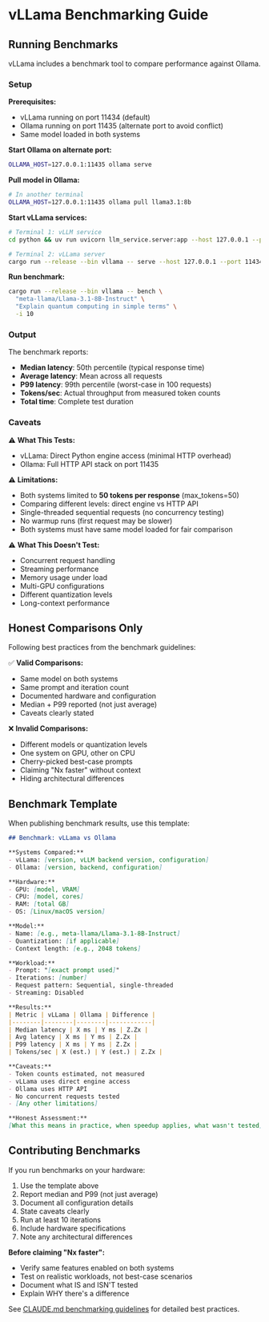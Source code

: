 # vLLama Benchmarking Guide

## Running Benchmarks

vLLama includes a benchmark tool to compare performance against Ollama.

### Setup

**Prerequisites:**
- vLLama running on port 11434 (default)
- Ollama running on port 11435 (alternate port to avoid conflict)
- Same model loaded in both systems

**Start Ollama on alternate port:**
```bash
OLLAMA_HOST=127.0.0.1:11435 ollama serve
```

**Pull model in Ollama:**
```bash
# In another terminal
OLLAMA_HOST=127.0.0.1:11435 ollama pull llama3.1:8b
```

**Start vLLama services:**
```bash
# Terminal 1: vLLM service
cd python && uv run uvicorn llm_service.server:app --host 127.0.0.1 --port 8100

# Terminal 2: vLLama server
cargo run --release --bin vllama -- serve --host 127.0.0.1 --port 11434
```

**Run benchmark:**
```bash
cargo run --release --bin vllama -- bench \
  "meta-llama/Llama-3.1-8B-Instruct" \
  "Explain quantum computing in simple terms" \
  -i 10
```

### Output

The benchmark reports:
- **Median latency**: 50th percentile (typical response time)
- **Average latency**: Mean across all requests
- **P99 latency**: 99th percentile (worst-case in 100 requests)
- **Tokens/sec**: Actual throughput from measured token counts
- **Total time**: Complete test duration

### Caveats

⚠️ **What This Tests:**
- vLLama: Direct Python engine access (minimal HTTP overhead)
- Ollama: Full HTTP API stack on port 11435

⚠️ **Limitations:**
- Both systems limited to **50 tokens per response** (max_tokens=50)
- Comparing different levels: direct engine vs HTTP API
- Single-threaded sequential requests (no concurrency testing)
- No warmup runs (first request may be slower)
- Both systems must have same model loaded for fair comparison

⚠️ **What This Doesn't Test:**
- Concurrent request handling
- Streaming performance
- Memory usage under load
- Multi-GPU configurations
- Different quantization levels
- Long-context performance

## Honest Comparisons Only

Following best practices from the benchmark guidelines:

✅ **Valid Comparisons:**
- Same model on both systems
- Same prompt and iteration count
- Documented hardware and configuration
- Median + P99 reported (not just average)
- Caveats clearly stated

❌ **Invalid Comparisons:**
- Different models or quantization levels
- One system on GPU, other on CPU
- Cherry-picked best-case prompts
- Claiming "Nx faster" without context
- Hiding architectural differences

## Benchmark Template

When publishing benchmark results, use this template:

```markdown
## Benchmark: vLLama vs Ollama

**Systems Compared:**
- vLLama: [version, vLLM backend version, configuration]
- Ollama: [version, backend, configuration]

**Hardware:**
- GPU: [model, VRAM]
- CPU: [model, cores]
- RAM: [total GB]
- OS: [Linux/macOS version]

**Model:**
- Name: [e.g., meta-llama/Llama-3.1-8B-Instruct]
- Quantization: [if applicable]
- Context length: [e.g., 2048 tokens]

**Workload:**
- Prompt: "[exact prompt used]"
- Iterations: [number]
- Request pattern: Sequential, single-threaded
- Streaming: Disabled

**Results:**
| Metric | vLLama | Ollama | Difference |
|--------|--------|--------|------------|
| Median latency | X ms | Y ms | Z.Zx |
| Avg latency | X ms | Y ms | Z.Zx |
| P99 latency | X ms | Y ms | Z.Zx |
| Tokens/sec | X (est.) | Y (est.) | Z.Zx |

**Caveats:**
- Token counts estimated, not measured
- vLLama uses direct engine access
- Ollama uses HTTP API
- No concurrent requests tested
- [Any other limitations]

**Honest Assessment:**
[What this means in practice, when speedup applies, what wasn't tested]
```

## Contributing Benchmarks

If you run benchmarks on your hardware:

1. Use the template above
2. Report median and P99 (not just average)
3. Document all configuration details
4. State caveats clearly
5. Run at least 10 iterations
6. Include hardware specifications
7. Note any architectural differences

**Before claiming "Nx faster":**
- Verify same features enabled on both systems
- Test on realistic workloads, not best-case scenarios
- Document what IS and ISN'T tested
- Explain WHY there's a difference

See [CLAUDE.md benchmarking guidelines](https://github.com/nijaru/agent-contexts/blob/main/standards/AI_CODE_PATTERNS.md) for detailed best practices.
